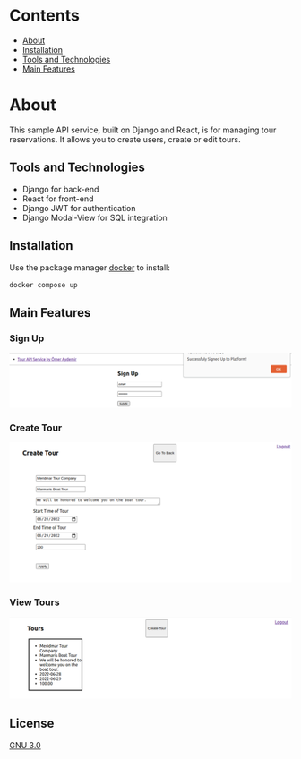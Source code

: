 # Contents
* [About](#about)
* [Installation](#installation)
* [Tools and Technologies](#tools-and-technologies)
* [Main Features](#main-features)


# About

This sample API service, built on Django and React, is for managing tour reservations. It allows you to create users, create or edit tours.

## Tools and Technologies

* Django for back-end
* React for front-end
* Django JWT for authentication
* Django Modal-View for SQL integration

## Installation

Use the package manager [docker](https://docs.docker.com/engine/install) to install:

```bash
docker compose up
```

## Main Features


### Sign Up

![Sign Up](./react/tour-app/src/gitImages/signup.png)

### Create Tour 

![Create Tour](./react/tour-app/src/gitImages/createtour.png)

### View Tours


![View Tours](./react/tour-app/src/gitImages/viewtour.png)

## License
[GNU 3.0](https://github.com/omeraydemirr/tour-api/blob/c2638bb33e018fab441d078f2a95d4baab905b64/LICENSE)
